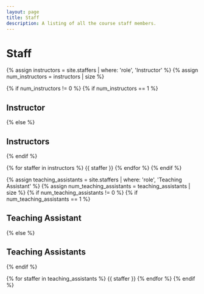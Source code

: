 ```yaml
---
layout: page
title: Staff
description: A listing of all the course staff members.
---
```


# Staff

{% assign instructors = site.staffers | where: 'role', 'Instructor' %}
{% assign num_instructors = instructors | size %}

{% if num_instructors != 0 %}
{% if num_instructors == 1 %}
## Instructor
{% else %}
## Instructors
{% endif %}


{% for staffer in instructors %}
{{ staffer }}
{% endfor %}
{% endif %}

{% assign teaching_assistants = site.staffers | where: 'role', 'Teaching Assistant' %}
{% assign num_teaching_assistants = teaching_assistants | size %}
{% if num_teaching_assistants != 0 %}
{% if num_teaching_assistants == 1 %}
## Teaching Assistant
{% else %}
## Teaching Assistants
{% endif %}


{% for staffer in teaching_assistants %}
{{ staffer }}
{% endfor %}
{% endif %}
